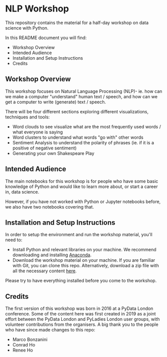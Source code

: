 # NLP Workshop


This repository contains the material for a half-day workshop on data science with Python.

In this README document you will find:

- Workshop Overview
- Intended Audience
- Installation and Setup Instructions
- Credits


## Workshop Overview

This workshop focuses on Natural Language Processing (NLP)- ie. how can we make a computer "understand" human text / speech, and how can we get a computer to write (generate) text / speech.

There will be four different sections exploring different visualizations, techniques and tools:

- Word clouds to see visualize what are the most frequently used words / what everyone is saying
- Word clusters to understand what words "go with" other words
- Sentiment Analysis to understand the polarity of phrases (ie. if it is a positive of negative sentiment)
- Generating your own Shakespeare Play


## Intended Audience

The main notebooks for this workshop is for people who have some basic knowledge of Python and would like to learn more about, or start a career in, data science.

However, if you have not worked with Python or Jupyter notebooks before, we also have two notebooks covering that.


## Installation and Setup Instructions

In order to setup the environment and run the workshop material, you'll need to:

- Install Python and relevant libraries on your machine. We recommend downloading and installing [Anaconda](https://www.anaconda.com/products/distribution).
- Download the workshop material on your machine. If you are familiar with Git, you can clone this repo. Alternatively, download a zip file with all the necessary content [here](https://github.com/Talent-Co-Op/NLP-Workshop/archive/refs/heads/main.zip).

Please try to have everything installed before you come to the workshop.

## Credits

The first version of this workshop was born in 2016 at a PyData London conference. Some of the content here was first created in 2019 as a joint effort between the PyData London and PyLadies London user groups, with volunteer contributions from the organisers. A big thank you to the people who have since made changes to this repo:

- Marco Bonzanini
- Conrad Ho
- Renee Ho





